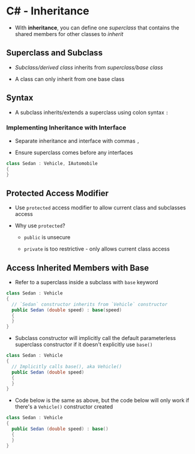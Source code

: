 # C# - Inheritance

- With **inheritance**, you can define one _superclass_ that contains the shared members for other classes to _inherit_

## Superclass and Subclass

- _Subclass/derived class_ inherits from _superclass/base class_

- A class can only inherit from one base class

## Syntax

- A subclass inherits/extends a superclass using colon syntax `:`

### Implementing Inheritance with Interface

- Separate inheritance and interface with commas `,`

- Ensure superclass comes before any interfaces

```c#
class Sedan : Vehicle, IAutomobile
{
}
```

## Protected Access Modifier

- Use `protected` access modifier to allow current class and subclasses access

- Why use `protected`?

  - `public` is unsecure

  - `private` is too restrictive - only allows current class access

## Access Inherited Members with Base

- Refer to a superclass inside a subclass with `base` keyword

```c#
class Sedan : Vehicle
{
  // `Sedan` constructor inherits from `Vehicle` constructor
  public Sedan (double speed) : base(speed)
  {
  }
}
```

- Subclass constructor will implicitly call the default parameterless superclass constructor if it doesn't explicitly use `base()`

```c#
class Sedan : Vehicle
{
  // Implicitly calls base(), aka Vehicle()
  public Sedan (double speed)
  {
  }
}
```

- Code below is the same as above, but the code below will only work if there's a `Vehicle()` constructor created

```c#
class Sedan : Vehicle
{
  public Sedan (double speed) : base()
  {
  }
}
```
